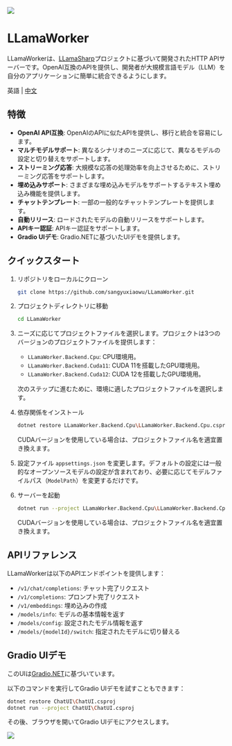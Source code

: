 ![](doc/logo.png)

# LLamaWorker

LLamaWorkerは、[LLamaSharp](https://github.com/SciSharp/LLamaSharp?wt.mc_id=DT-MVP-5005195)プロジェクトに基づいて開発されたHTTP APIサーバーです。OpenAI互換のAPIを提供し、開発者が大規模言語モデル（LLM）を自分のアプリケーションに簡単に統合できるようにします。

英語 | [中文](README_CN.md)

## 特徴

- **OpenAI API互換**: OpenAIのAPIに似たAPIを提供し、移行と統合を容易にします。
- **マルチモデルサポート**: 異なるシナリオのニーズに応じて、異なるモデルの設定と切り替えをサポートします。
- **ストリーミング応答**: 大規模な応答の処理効率を向上させるために、ストリーミング応答をサポートします。
- **埋め込みサポート**: さまざまな埋め込みモデルをサポートするテキスト埋め込み機能を提供します。
- **チャットテンプレート**: 一部の一般的なチャットテンプレートを提供します。
- **自動リリース**: ロードされたモデルの自動リリースをサポートします。
- **APIキー認証**: APIキー認証をサポートします。
- **Gradio UIデモ**: Gradio.NETに基づいたUIデモを提供します。

## クイックスタート

1. リポジトリをローカルにクローン
   ```bash
   git clone https://github.com/sangyuxiaowu/LLamaWorker.git
   ```
2. プロジェクトディレクトリに移動
   ```bash
   cd LLamaWorker
   ```
3. ニーズに応じてプロジェクトファイルを選択します。プロジェクトは3つのバージョンのプロジェクトファイルを提供します：
   - `LLamaWorker.Backend.Cpu`: CPU環境用。
   - `LLamaWorker.Backend.Cuda11`: CUDA 11を搭載したGPU環境用。
   - `LLamaWorker.Backend.Cuda12`: CUDA 12を搭載したGPU環境用。
   
   次のステップに進むために、環境に適したプロジェクトファイルを選択します。
   
4. 依存関係をインストール
   ```bash
   dotnet restore LLamaWorker.Backend.Cpu\LLamaWorker.Backend.Cpu.csproj
   ```
   CUDAバージョンを使用している場合は、プロジェクトファイル名を適宜置き換えます。
   
5. 設定ファイル `appsettings.json` を変更します。デフォルトの設定には一般的なオープンソースモデルの設定が含まれており、必要に応じてモデルファイルパス（`ModelPath`）を変更するだけです。
   
6. サーバーを起動
   ```bash
   dotnet run --project LLamaWorker.Backend.Cpu\LLamaWorker.Backend.Cpu.csproj
   ```
   CUDAバージョンを使用している場合は、プロジェクトファイル名を適宜置き換えます。

## APIリファレンス

LLamaWorkerは以下のAPIエンドポイントを提供します：

- `/v1/chat/completions`: チャット完了リクエスト
- `/v1/completions`: プロンプト完了リクエスト
- `/v1/embeddings`: 埋め込みの作成
- `/models/info`: モデルの基本情報を返す
- `/models/config`: 設定されたモデル情報を返す
- `/models/{modelId}/switch`: 指定されたモデルに切り替える

## Gradio UIデモ

このUIは[Gradio.NET](https://github.com/feiyun0112/Gradio.Net?wt.mc_id=DT-MVP-5005195)に基づいています。

以下のコマンドを実行してGradio UIデモを試すこともできます：

```bash
dotnet restore ChatUI\ChatUI.csproj
dotnet run --project ChatUI\ChatUI.csproj
```

その後、ブラウザを開いてGradio UIデモにアクセスします。

![](doc/ui.png)
